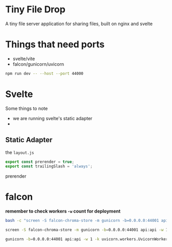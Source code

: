# Tiny File Drop

A tiny file server application for sharing files, built on nginx and svelte


# Things that need ports 

- svelte/vite
- falcon/gunicorn/uvicorn


```sh
npm run dev -- --host --port 44000
```

# Svelte

Some things to note

- we are running svelte's static adapter
- 

## Static Adapter

the `layout.js`

```js
export const prerender = true;
export const trailingSlash = 'always';
```

prerender 


# falcon 

**remember to check workers `-w` count for deployment**

```sh
bash -c "screen -S falcon-chroma-store -m gunicorn -b=0.0.0.0:44001 api:api -w 1 -k uvicorn.workers.UvicornWorker"
```

```sh
screen -S falcon-chroma-store -m gunicorn -b=0.0.0.0:44001 api:api -w 1 -k uvicorn.workers.UvicornWorker
```

```sh
gunicorn -b=0.0.0.0:44001 api:api -w 1 -k uvicorn.workers.UvicornWorker
```


